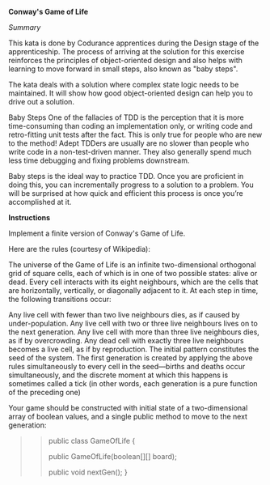 **Conway's Game of Life**

*Summary*

This kata is done by Codurance apprentices during the Design stage of the apprenticeship. The process of arriving at the solution for this exercise reinforces the principles of object-oriented design and also helps with learning to move forward in small steps, also known as "baby steps".

The kata deals with a solution where complex state logic needs to be maintained. It will show how good object-oriented design can help you to drive out a solution.

Baby Steps
One of the fallacies of TDD is the perception that it is more time-consuming than coding an implementation only, or writing code and retro-fitting unit tests after the fact. This is only true for people who are new to the method! Adept TDDers are usually are no slower than people who write code in a non-test-driven manner. They also generally spend much less time debugging and fixing problems downstream.

Baby steps is the ideal way to practice TDD. Once you are proficient in doing this, you can incrementally progress to a solution to a problem. You will be surprised at how quick and efficient this process is once you’re accomplished at it.

**Instructions**

Implement a finite version of Conway's Game of Life.

Here are the rules (courtesy of Wikipedia):

The universe of the Game of Life is an infinite two-dimensional orthogonal grid of square cells, each of which is in one of two possible states: alive or dead. Every cell interacts with its eight neighbours, which are the cells that are horizontally, vertically, or diagonally adjacent to it. At each step in time, the following transitions occur:

Any live cell with fewer than two live neighbours dies, as if caused by under-population.
Any live cell with two or three live neighbours lives on to the next generation.
Any live cell with more than three live neighbours dies, as if by overcrowding.
Any dead cell with exactly three live neighbours becomes a live cell, as if by reproduction.
The initial pattern constitutes the seed of the system. The first generation is created by applying the above rules simultaneously to every cell in the seed—births and deaths occur simultaneously, and the discrete moment at which this happens is sometimes called a tick (in other words, each generation is a pure function of the preceding one)

Your game should be constructed with initial state of a two-dimensional array of boolean values, and a single public method to move to the next generation:
>
>>public class GameOfLife {
>>
> >public GameOfLife(boolean[][] board);
> > 
> >public void nextGen();
> >}
> >

